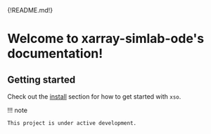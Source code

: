{!README.md!}

# Welcome to xarray-simlab-ode's documentation!

## Getting started

Check out the [install](install) section for how to get started with ```xso```.

!!! note

    This project is under active development.
